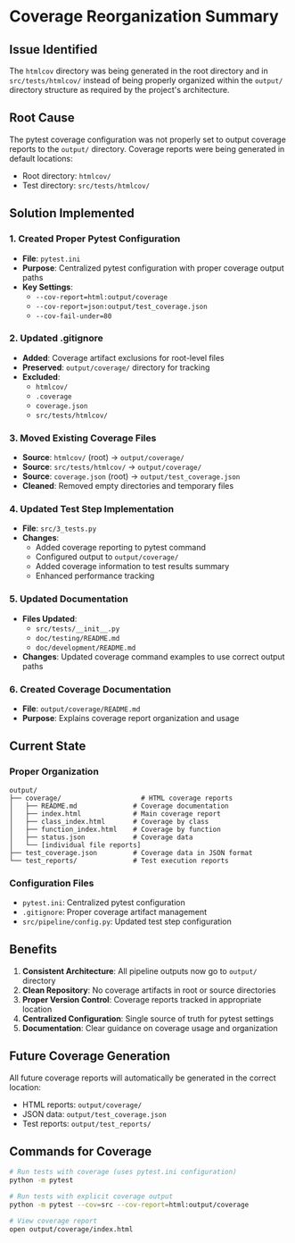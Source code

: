 # Coverage Reorganization Summary

## Issue Identified

The `htmlcov` directory was being generated in the root directory and in `src/tests/htmlcov/` instead of being properly organized within the `output/` directory structure as required by the project's architecture.

## Root Cause

The pytest coverage configuration was not properly set to output coverage reports to the `output/` directory. Coverage reports were being generated in default locations:
- Root directory: `htmlcov/`
- Test directory: `src/tests/htmlcov/`

## Solution Implemented

### 1. Created Proper Pytest Configuration
- **File**: `pytest.ini`
- **Purpose**: Centralized pytest configuration with proper coverage output paths
- **Key Settings**:
  - `--cov-report=html:output/coverage`
  - `--cov-report=json:output/test_coverage.json`
  - `--cov-fail-under=80`

### 2. Updated .gitignore
- **Added**: Coverage artifact exclusions for root-level files
- **Preserved**: `output/coverage/` directory for tracking
- **Excluded**: 
  - `htmlcov/`
  - `.coverage`
  - `coverage.json`
  - `src/tests/htmlcov/`

### 3. Moved Existing Coverage Files
- **Source**: `htmlcov/` (root) → `output/coverage/`
- **Source**: `src/tests/htmlcov/` → `output/coverage/`
- **Source**: `coverage.json` (root) → `output/test_coverage.json`
- **Cleaned**: Removed empty directories and temporary files

### 4. Updated Test Step Implementation
- **File**: `src/3_tests.py`
- **Changes**:
  - Added coverage reporting to pytest command
  - Configured output to `output/coverage/`
  - Added coverage information to test results summary
  - Enhanced performance tracking

### 5. Updated Documentation
- **Files Updated**:
  - `src/tests/__init__.py`
  - `doc/testing/README.md`
  - `doc/development/README.md`
- **Changes**: Updated coverage command examples to use correct output paths

### 6. Created Coverage Documentation
- **File**: `output/coverage/README.md`
- **Purpose**: Explains coverage report organization and usage

## Current State

### Proper Organization
```
output/
├── coverage/                    # HTML coverage reports
│   ├── README.md              # Coverage documentation
│   ├── index.html             # Main coverage report
│   ├── class_index.html       # Coverage by class
│   ├── function_index.html    # Coverage by function
│   ├── status.json            # Coverage data
│   └── [individual file reports]
├── test_coverage.json         # Coverage data in JSON format
└── test_reports/              # Test execution reports
```

### Configuration Files
- `pytest.ini`: Centralized pytest configuration
- `.gitignore`: Proper coverage artifact management
- `src/pipeline/config.py`: Updated test step configuration

## Benefits

1. **Consistent Architecture**: All pipeline outputs now go to `output/` directory
2. **Clean Repository**: No coverage artifacts in root or source directories
3. **Proper Version Control**: Coverage reports tracked in appropriate location
4. **Centralized Configuration**: Single source of truth for pytest settings
5. **Documentation**: Clear guidance on coverage usage and organization

## Future Coverage Generation

All future coverage reports will automatically be generated in the correct location:
- HTML reports: `output/coverage/`
- JSON data: `output/test_coverage.json`
- Test reports: `output/test_reports/`

## Commands for Coverage

```bash
# Run tests with coverage (uses pytest.ini configuration)
python -m pytest

# Run tests with explicit coverage output
python -m pytest --cov=src --cov-report=html:output/coverage

# View coverage report
open output/coverage/index.html
``` 